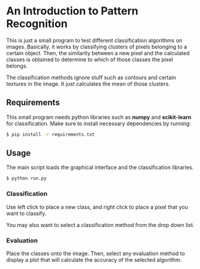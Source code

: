 # An Introduction to Pattern Recognition

This is just a small program to test different classification algorithms on images. Basically, it works by classifying clusters of pixels belonging to
a certain object. Then, the similarity between a new pixel and the calculated classes is obtained to determine to which of those classes the pixel belongs.

The classification methods ignore stuff such as contours and certain textures in the image. It just calculates the mean of those clusters.

## Requirements

This small program needs python libraries such as **numpy** and **scikit-learn** for classification. Make sure to install necessary dependencies by running:

```bash
$ pip install -r requirements.txt
```

## Usage

The main script loads the graphical interface and the classification libraries.

```bash
$ python run.py
```

### Classification

Use left click to place a new class, and right click to place a pixel that you want to classify.

You may also want to select a classification method from the drop down list.

### Evaluation

Place the classes onto the image. Then, select any evaluation method to display a plot that will calculate the accuracy of the selected algorithm.
